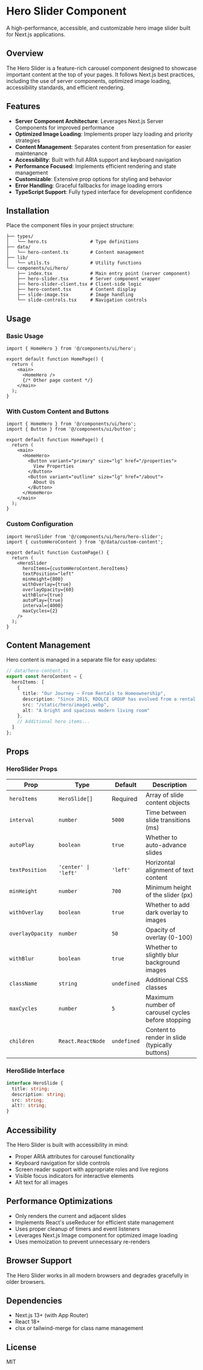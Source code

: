 # Hero Slider Component

A high-performance, accessible, and customizable hero image slider built for Next.js applications.

## Overview

The Hero Slider is a feature-rich carousel component designed to showcase important content at the top of your pages. It follows Next.js best practices, including the use of server components, optimized image loading, accessibility standards, and efficient rendering.

## Features

- **Server Component Architecture**: Leverages Next.js Server Components for improved performance
- **Optimized Image Loading**: Implements proper lazy loading and priority strategies
- **Content Management**: Separates content from presentation for easier maintenance
- **Accessibility**: Built with full ARIA support and keyboard navigation
- **Performance Focused**: Implements efficient rendering and state management
- **Customizable**: Extensive prop options for styling and behavior
- **Error Handling**: Graceful fallbacks for image loading errors
- **TypeScript Support**: Fully typed interface for development confidence

## Installation

Place the component files in your project structure:

```
├── types/
│   └── hero.ts                # Type definitions
├── data/
│   └── hero-content.ts        # Content management
├── lib/
│   └── utils.ts               # Utility functions
└── components/ui/hero/
    ├── index.tsx              # Main entry point (server component)
    ├── hero-slider.tsx        # Server component wrapper
    ├── hero-slider-client.tsx # Client-side logic
    ├── hero-content.tsx       # Content display
    ├── slide-image.tsx        # Image handling
    └── slide-controls.tsx     # Navigation controls
```

## Usage

### Basic Usage

```tsx
import { HomeHero } from '@/components/ui/hero';

export default function HomePage() {
  return (
    <main>
      <HomeHero />
      {/* Other page content */}
    </main>
  );
}
```

### With Custom Content and Buttons

```tsx
import { HomeHero } from '@/components/ui/hero';
import { Button } from '@/components/ui/button';

export default function HomePage() {
  return (
    <main>
      <HomeHero>
        <Button variant="primary" size="lg" href="/properties">
          View Properties
        </Button>
        <Button variant="outline" size="lg" href="/about">
          About Us
        </Button>
      </HomeHero>
    </main>
  );
}
```

### Custom Configuration

```tsx
import HeroSlider from '@/components/ui/hero/hero-slider';
import { customHeroContent } from '@/data/custom-content';

export default function CustomPage() {
  return (
    <HeroSlider
      heroItems={customHeroContent.heroItems}
      textPosition="left"
      minHeight={800}
      withOverlay={true}
      overlayOpacity={60}
      withBlur={true}
      autoPlay={true}
      interval={4000}
      maxCycles={2}
    />
  );
}
```

## Content Management

Hero content is managed in a separate file for easy updates:

```typescript
// data/hero-content.ts
export const heroContent = {
  heroItems: [
    {
      title: "Our Journey – From Rentals to Homeownership",
      description: "Since 2015, RDOLCE GROUP has evolved from a rental property business...",
      src: "/static/hero/image1.webp",
      alt: "A bright and spacious modern living room"
    },
    // Additional hero items...
  ]
};
```

## Props

### HeroSlider Props

| Prop | Type | Default | Description |
|------|------|---------|-------------|
| `heroItems` | `HeroSlide[]` | Required | Array of slide content objects |
| `interval` | `number` | `5000` | Time between slide transitions (ms) |
| `autoPlay` | `boolean` | `true` | Whether to auto-advance slides |
| `textPosition` | `'center' \| 'left'` | `'left'` | Horizontal alignment of text content |
| `minHeight` | `number` | `700` | Minimum height of the slider (px) |
| `withOverlay` | `boolean` | `true` | Whether to add dark overlay to images |
| `overlayOpacity` | `number` | `50` | Opacity of overlay (0-100) |
| `withBlur` | `boolean` | `true` | Whether to slightly blur background images |
| `className` | `string` | `undefined` | Additional CSS classes |
| `maxCycles` | `number` | `5` | Maximum number of carousel cycles before stopping |
| `children` | `React.ReactNode` | `undefined` | Content to render in slide (typically buttons) |

### HeroSlide Interface

```typescript
interface HeroSlide {
  title: string;
  description: string;
  src: string;
  alt?: string;
}
```

## Accessibility

The Hero Slider is built with accessibility in mind:

- Proper ARIA attributes for carousel functionality
- Keyboard navigation for slide controls
- Screen reader support with appropriate roles and live regions
- Visible focus indicators for interactive elements
- Alt text for all images

## Performance Optimizations

- Only renders the current and adjacent slides
- Implements React's useReducer for efficient state management
- Uses proper cleanup of timers and event listeners
- Leverages Next.js Image component for optimized image loading
- Uses memoization to prevent unnecessary re-renders

## Browser Support

The Hero Slider works in all modern browsers and degrades gracefully in older browsers.

## Dependencies

- Next.js 13+ (with App Router)
- React 18+
- clsx or tailwind-merge for class name management

## License

MIT

